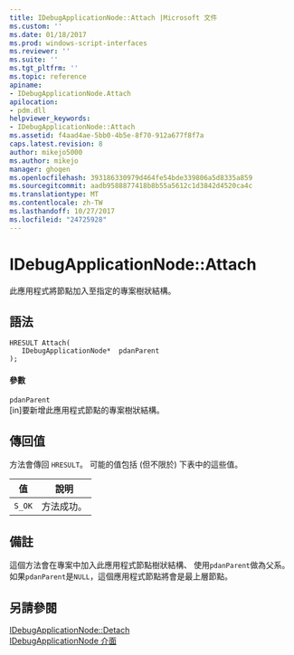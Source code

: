 ```yaml
---
title: IDebugApplicationNode::Attach |Microsoft 文件
ms.custom: ''
ms.date: 01/18/2017
ms.prod: windows-script-interfaces
ms.reviewer: ''
ms.suite: ''
ms.tgt_pltfrm: ''
ms.topic: reference
apiname:
- IDebugApplicationNode.Attach
apilocation:
- pdm.dll
helpviewer_keywords:
- IDebugApplicationNode::Attach
ms.assetid: f4aad4ae-5bb0-4b5e-8f70-912a677f8f7a
caps.latest.revision: 8
author: mikejo5000
ms.author: mikejo
manager: ghogen
ms.openlocfilehash: 393186330979d464fe54bde339806a5d8335a859
ms.sourcegitcommit: aadb9588877418b8b55a5612c1d3842d4520ca4c
ms.translationtype: MT
ms.contentlocale: zh-TW
ms.lasthandoff: 10/27/2017
ms.locfileid: "24725928"
---
```

# <a name="idebugapplicationnodeattach"></a>IDebugApplicationNode::Attach
此應用程式將節點加入至指定的專案樹狀結構。  
  
## <a name="syntax"></a>語法  
  
```  
HRESULT Attach(  
   IDebugApplicationNode*  pdanParent  
);  
```  
  
#### <a name="parameters"></a>參數  
 `pdanParent`  
 [in]要新增此應用程式節點的專案樹狀結構。  
  
## <a name="return-value"></a>傳回值  
 方法會傳回 `HRESULT`。 可能的值包括 (但不限於) 下表中的這些值。  
  
|值|說明|  
|-----------|-----------------|  
|`S_OK`|方法成功。|  
  
## <a name="remarks"></a>備註  
 這個方法會在專案中加入此應用程式節點樹狀結構、 使用`pdanParent`做為父系。 如果`pdanParent`是`NULL`，這個應用程式節點將會是最上層節點。  
  
## <a name="see-also"></a>另請參閱  
 [IDebugApplicationNode::Detach](../../winscript/reference/idebugapplicationnode-detach.md)   
 [IDebugApplicationNode 介面](../../winscript/reference/idebugapplicationnode-interface.md)